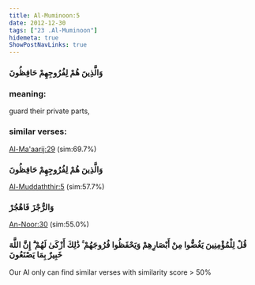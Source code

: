 ```yaml
---
title: Al-Muminoon:5
date: 2012-12-30
tags: ["23 .Al-Muminoon"]
hidemeta: true 
ShowPostNavLinks: true 
---
```

### وَالَّذِينَ هُمْ لِفُرُوجِهِمْ حَافِظُونَ
### meaning: 
guard their private parts,
### similar verses: 

[Al-Ma'aarij:29](/70/29) (sim:69.7%)

### وَالَّذِينَ هُمْ لِفُرُوجِهِمْ حَافِظُونَ

[Al-Muddaththir:5](/74/5) (sim:57.7%)

### وَالرُّجْزَ فَاهْجُرْ

[An-Noor:30](/24/30) (sim:55.0%)

### قُلْ لِلْمُؤْمِنِينَ يَغُضُّوا مِنْ أَبْصَارِهِمْ وَيَحْفَظُوا فُرُوجَهُمْ ۚ ذَٰلِكَ أَزْكَىٰ لَهُمْ ۗ إِنَّ اللَّهَ خَبِيرٌ بِمَا يَصْنَعُونَ

Our AI only can find similar verses with similarity score > 50% 

